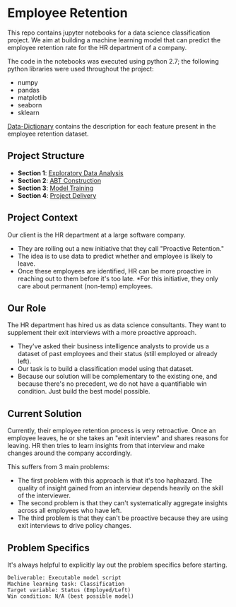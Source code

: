 # Employee Retention

This repo contains jupyter notebooks for a data science classification project. We aim at building a machine learning model that can predict the employee retention rate for the HR department of a company.

The code in the notebooks was executed using python 2.7; the following python libraries were used throughout the project:

* numpy
* pandas
* matplotlib
* seaborn
* sklearn

[Data-Dictionary](Data-Dictionary.pdf) contains the description for each feature present in the employee retention dataset.

## Project Structure

- **Section 1**: [Exploratory Data Analysis](1_Exploratory_Data_Analysis.ipynb)
- **Section 2**: [ABT Construction](2_ABT_Construction.ipynb)
- **Section 3**: [Model Training](3_Model_Training.ipynb)
- **Section 4**: [Project Delivery](4_Project_Delivery.ipynb)

## Project Context

Our client is the HR department at a large software company.

* They are rolling out a new initiative that they call "Proactive Retention."
* The idea is to use data to predict whether and employee is likely to leave.
* Once these employees are identified, HR can be more proactive in reaching out to them before it's too late.
*For this initiative, they only care about permanent (non-temp) employees.

## Our Role

The HR department has hired us as data science consultants. They want to supplement their exit interviews with a more proactive approach.

* They've asked their business intelligence analysts to provide us a dataset of past employees and their status (still employed or already left).
* Our task is to build a classification model using that dataset.
* Because our solution will be complementary to the existing one, and because there's no precedent, we do not have a quantifiable win condition. Just build the best model possible.

## Current Solution

Currently, their employee retention process is very retroactive. Once an employee leaves, he or she takes an "exit interview" and shares reasons for leaving. HR then tries to learn insights from that interview and make changes around the company accordingly.

This suffers from 3 main problems:

* The first problem with this approach is that it's too haphazard. The quality of insight gained from an interview depends heavily on the skill of the interviewer.
* The second problem is that they can't systematically aggregate insights across all employees who have left.
* The third problem is that they can't be proactive because they are using exit interviews to drive policy changes.


## Problem Specifics

It's always helpful to explicitly lay out the problem specifics before starting.

```
Deliverable: Executable model script
Machine learning task: Classification
Target variable: Status (Employed/Left)
Win condition: N/A (best possible model)
```


